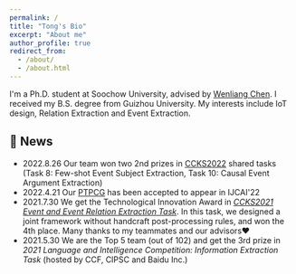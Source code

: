 ```yaml
---
permalink: /
title: "Tong's Bio"
excerpt: "About me"
author_profile: true
redirect_from: 
  - /about/
  - /about.html
---
```


I'm a Ph.D. student at Soochow University, advised by [Wenliang Chen](https://chen-wenliang.github.io/).
I received my B.S. degree from Guizhou University.
My interests include IoT design, Relation Extraction and Event Extraction.

## 📰 News

- 2022.8.26 Our team won two 2nd prizes in [CCKS2022](http://sigkg.cn/ccks2022/?page_id=22) shared tasks (Task 8: Few-shot Event Subject Extraction, Task 10: Causal Event Argument Extraction)
- 2022.4.21 Our [PTPCG](https://github.com/Spico197/DocEE) has been accepted to appear in IJCAI'22
- 2021.7.30 We get the Technological Innovation Award in *[CCKS2021 Event and Event Relation Extraction Task](https://www.biendata.xyz/competition/ccks_2021_task6_2)*. In this task, we designed a joint framework without handcraft post-processing rules, and won the 4th place. Many thanks to my teammates and our advisors❤️
- 2021.5.30 We are the Top 5 team (out of 102) and get the 3rd prize in *2021 Language and Intelligence Competition: Information Extraction Task* (hosted by CCF, CIPSC and Baidu Inc.)
